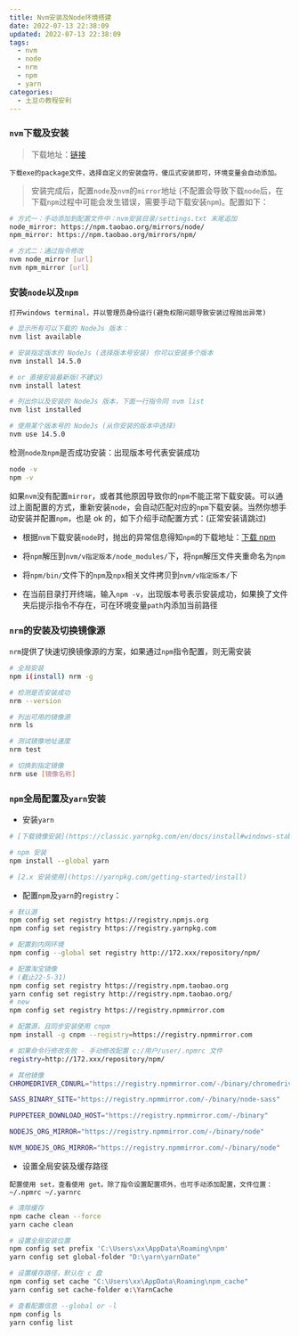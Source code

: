 ```yaml
---
title: Nvm安装及Node环境搭建
date: 2022-07-13 22:38:09
updated: 2022-07-13 22:38:09
tags:
  - nvm
  - node
  - nrm
  - npm
  - yarn
categories:
  - 土豆の教程安利
---
```


### `nvm`下载及安装

> 下载地址：[链接](https://github.com/coreybutler/nvm-windows/releases)

`下载exe的package文件，选择自定义的安装盘符，傻瓜式安装即可，环境变量会自动添加。`

> 安装完成后，配置`node`及`nvm`的`mirror`地址 (不配置会导致下载`node`后，在下载`npm`过程中可能会发生错误，需要手动下载安装`npm`)。配置如下：

```bash
# 方式一：手动添加到配置文件中：nvm安装目录/settings.txt 末尾追加
node_mirror: https://npm.taobao.org/mirrors/node/
npm_mirror: https://npm.taobao.org/mirrors/npm/

# 方式二：通过指令修改
nvm node_mirror [url]
nvm npm_mirror [url]
```

### 安装`node`以及`npm`

`打开windows terminal，并以管理员身份运行(避免权限问题导致安装过程抛出异常)`

```bash
# 显示所有可以下载的 NodeJs 版本：
nvm list available

# 安装指定版本的 NodeJs (选择版本号安装) 你可以安装多个版本
nvm install 14.5.0

# or 直接安装最新版(不建议)
nvm install latest

# 列出你以及安装的 NodeJs 版本，下面一行指令同 nvm list
nvm list installed

# 使用某个版本号的 NodeJs (从你安装的版本中选择)
nvm use 14.5.0
```

检测`node及npm`是否成功安装：出现版本号代表安装成功

```bash
node -v
npm -v
```

如果`nvm`没有配置`mirror`，或者其他原因导致你的`npm`不能正常下载安装。可以通过上面配置的方式，重新安装`node`，会自动匹配对应的`npm`下载安装。当然你想手动安装并配置`npm`，也是 ok 的，如下介绍手动配置方式：(正常安装请跳过)

- 根据`nvm`下载安装`node`时，抛出的异常信息得知`npm`的下载地址：[下载 npm](https://github.com/npm/cli/releases/tag/v6.14.11)

- 将`npm`解压到`nvm/v指定版本/node_modules/`下，将`npm`解压文件夹重命名为`npm`

- 将`npm/bin/`文件下的`npm`及`npx`相关文件拷贝到`nvm/v指定版本/`下

- 在当前目录打开终端，输入`npm -v`，出现版本号表示安装成功，如果换了文件夹后提示指令不存在，可在环境变量`path`内添加当前路径

### `nrm`的安装及切换镜像源

`nrm`提供了快速切换镜像源的方案，如果通过`npm`指令配置，则无需安装

```bash
# 全局安装
npm i(install) nrm -g

# 检测是否安装成功
nrm --version

# 列出可用的镜像源
nrm ls

# 测试镜像地址速度
nrm test

# 切换到指定镜像
nrm use [镜像名称]
```

### `npm`全局配置及`yarn`安装

- 安装`yarn`

```bash
# [下载镜像安装](https://classic.yarnpkg.com/en/docs/install#windows-stable)

# npm 安装
npm install --global yarn

# [2.x 安装使用](https://yarnpkg.com/getting-started/install)
```

- 配置`npm`及`yarn`的`registry`：

```bash
# 默认源
npm config set registry https://registry.npmjs.org
npm config set registry https://registry.yarnpkg.com

# 配置到内网环境
npm config --global set registry http://172.xxx/repository/npm/

# 配置淘宝镜像
# (截止22-5-31)
npm config set registry https://registry.npm.taobao.org
yarn config set registry http://registry.npm.taobao.org/
# new
npm config set registry https://registry.npmmirror.com

# 配置源，且同步安装使用 cnpm
npm install -g cnpm --registry=https://registry.npmmirror.com

# 如果命令行修改失败 - 手动修改配置 c:/用户/user/.npmrc 文件
registry=http://172.xxx/repository/npm/

# 其他镜像
CHROMEDRIVER_CDNURL="https://registry.npmmirror.com/-/binary/chromedriver"

SASS_BINARY_SITE="https://registry.npmmirror.com/-/binary/node-sass"

PUPPETEER_DOWNLOAD_HOST="https://registry.npmmirror.com/-/binary"

NODEJS_ORG_MIRROR="https://registry.npmmirror.com/-/binary/node"

NVM_NODEJS_ORG_MIRROR="https://registry.npmmirror.com/-/binary/node"
```

- 设置全局安装及缓存路径

`配置使用 set，查看使用 get。除了指令设置配置项外，也可手动添加配置，文件位置：~/.npmrc ~/.yarnrc`

```bash
# 清除缓存
npm cache clean --force
yarn cache clean

# 设置全局安装位置
npm config set prefix 'C:\Users\xx\AppData\Roaming\npm'
yarn config set global-folder "D:\yarn\yarnDate"

# 设置缓存路径，默认在 c 盘
npm config set cache "C:\Users\xx\AppData\Roaming\npm_cache"
yarn config set cache-folder e:\YarnCache

# 查看配置信息 --global or -l
npm config ls
yarn config list
```

